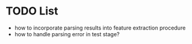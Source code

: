 # TODO List #

- how to incorporate parsing results into feature extraction procedure
- how to handle parsing error in test stage?

